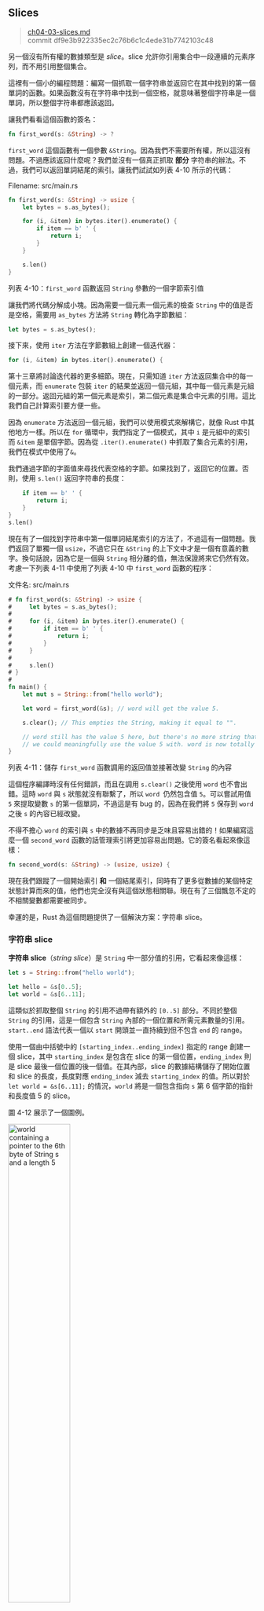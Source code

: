 ## Slices

> [ch04-03-slices.md](https://github.com/rust-lang/book/blob/master/second-edition/src/ch04-03-slices.md)
> <br>
> commit df9e3b922335ec2c76b6c1c4ede31b7742103c48

另一個沒有所有權的數據類型是 *slice*。slice 允許你引用集合中一段連續的元素序列，而不用引用整個集合。

這裡有一個小的編程問題：編寫一個抓取一個字符串並返回它在其中找到的第一個單詞的函數。如果函數沒有在字符串中找到一個空格，就意味著整個字符串是一個單詞，所以整個字符串都應該返回。

讓我們看看這個函數的簽名：

```rust
fn first_word(s: &String) -> ?
```

`first_word` 這個函數有一個參數 `&String`。因為我們不需要所有權，所以這沒有問題。不過應該返回什麼呢？我們並沒有一個真正抓取 **部分** 字符串的辦法。不過，我們可以返回單詞結尾的索引。讓我們試試如列表 4-10 所示的代碼：

<span class="filename">Filename: src/main.rs</span>

```rust
fn first_word(s: &String) -> usize {
    let bytes = s.as_bytes();

    for (i, &item) in bytes.iter().enumerate() {
        if item == b' ' {
            return i;
        }
    }

    s.len()
}
```

<span class="caption">列表 4-10：`first_word` 函數返回 `String` 參數的一個字節索引值</span>

讓我們將代碼分解成小塊。因為需要一個元素一個元素的檢查 `String` 中的值是否是空格，需要用 `as_bytes` 方法將 `String` 轉化為字節數組：

```rust
let bytes = s.as_bytes();
```

接下來，使用 `iter` 方法在字節數組上創建一個迭代器：

```rust
for (i, &item) in bytes.iter().enumerate() {
```

第十三章將討論迭代器的更多細節。現在，只需知道 `iter` 方法返回集合中的每一個元素，而 `enumerate` 包裝 `iter` 的結果並返回一個元組，其中每一個元素是元組的一部分。返回元組的第一個元素是索引，第二個元素是集合中元素的引用。這比我們自己計算索引要方便一些。

因為 `enumerate` 方法返回一個元組，我們可以使用模式來解構它，就像 Rust 中其他地方一樣。所以在 `for` 循環中，我們指定了一個模式，其中 `i` 是元組中的索引而 `&item` 是單個字節。因為從 `.iter().enumerate()` 中抓取了集合元素的引用，我們在模式中使用了`&`。

我們通過字節的字面值來尋找代表空格的字節。如果找到了，返回它的位置。否則，使用 `s.len()` 返回字符串的長度：

```rust
    if item == b' ' {
        return i;
    }
}
s.len()
```

現在有了一個找到字符串中第一個單詞結尾索引的方法了，不過這有一個問題。我們返回了單獨一個 `usize`，不過它只在 `&String` 的上下文中才是一個有意義的數字。換句話說，因為它是一個與 `String` 相分離的值，無法保證將來它仍然有效。考慮一下列表 4-11 中使用了列表 4-10 中 `first_word` 函數的程序：

<span class="filename">文件名: src/main.rs</span>

```rust
# fn first_word(s: &String) -> usize {
#     let bytes = s.as_bytes();
#
#     for (i, &item) in bytes.iter().enumerate() {
#         if item == b' ' {
#             return i;
#         }
#     }
#
#     s.len()
# }
#
fn main() {
    let mut s = String::from("hello world");

    let word = first_word(&s); // word will get the value 5.

    s.clear(); // This empties the String, making it equal to "".

    // word still has the value 5 here, but there's no more string that
    // we could meaningfully use the value 5 with. word is now totally invalid!
}
```

<span class="caption">列表 4-11：儲存 `first_word` 函數調用的返回值並接著改變 `String` 的內容</span>

這個程序編譯時沒有任何錯誤，而且在調用 `s.clear()` 之後使用 `word` 也不會出錯。這時 `word` 與 `s` 狀態就沒有聯繫了，所以 `word `仍然包含值 `5`。可以嘗試用值 `5` 來提取變數 `s` 的第一個單詞，不過這是有 bug 的，因為在我們將 `5` 保存到 `word` 之後 `s` 的內容已經改變。

不得不擔心 `word` 的索引與 `s` 中的數據不再同步是乏味且容易出錯的！如果編寫這麼一個 `second_word` 函數的話管理索引將更加容易出問題。它的簽名看起來像這樣：

```rust
fn second_word(s: &String) -> (usize, usize) {
```

現在我們跟蹤了一個開始索引 **和** 一個結尾索引，同時有了更多從數據的某個特定狀態計算而來的值，他們也完全沒有與這個狀態相關聯。現在有了三個飄忽不定的不相關變數都需要被同步。

幸運的是，Rust 為這個問題提供了一個解決方案：字符串 slice。

### 字符串 slice

**字符串 slice**（*string slice*）是 `String` 中一部分值的引用，它看起來像這樣：

```rust
let s = String::from("hello world");

let hello = &s[0..5];
let world = &s[6..11];
```

這類似於抓取整個 `String` 的引用不過帶有額外的 `[0..5]` 部分。不同於整個 `String` 的引用，這是一個包含 `String` 內部的一個位置和所需元素數量的引用。`start..end` 語法代表一個以 `start` 開頭並一直持續到但不包含 `end` 的 range。

使用一個由中括號中的 `[starting_index..ending_index]` 指定的 range 創建一個 slice，其中 `starting_index` 是包含在 slice 的第一個位置，`ending_index` 則是 slice 最後一個位置的後一個值。在其內部，slice 的數據結構儲存了開始位置和 slice 的長度，長度對應 `ending_index` 減去 `starting_index` 的值。所以對於 `let world = &s[6..11];` 的情況，`world` 將是一個包含指向 `s` 第 6 個字節的指針和長度值 5 的 slice。

圖 4-12 展示了一個圖例。

<img alt="world containing a pointer to the 6th byte of String s and a length 5" src="img/trpl04-06.svg" class="center" style="width: 50%;" />

<span class="caption">圖 4-12：引用了部分 `String` 的字符串 slice</span>

對於 Rust 的 `..` range 語法，如果想要從第一個索引（0）開始，可以不寫兩個點號之前的值。換句話說，如下兩個語句是相同的：

```rust
let s = String::from("hello");

let slice = &s[0..2];
let slice = &s[..2];
```

由此類推，如果 slice 包含 `String` 的最後一個字節，也可以捨棄尾部的數字。這意味著如下也是相同的：

```rust
let s = String::from("hello");

let len = s.len();

let slice = &s[3..len];
let slice = &s[3..];
```

也可以同時捨棄這兩個值來抓取一個整個字符串的 slice。所以如下亦是相同的：

```rust
let s = String::from("hello");

let len = s.len();

let slice = &s[0..len];
let slice = &s[..];
```

在記住所有這些知識後，讓我們重寫 `first_word` 來返回一個 slice。「字符串 slice」 的類型簽名寫作 `&str`：

<span class="filename">文件名: src/main.rs</span>

```rust
fn first_word(s: &String) -> &str {
    let bytes = s.as_bytes();

    for (i, &item) in bytes.iter().enumerate() {
        if item == b' ' {
            return &s[0..i];
        }
    }

    &s[..]
}
```

我們使用跟列表 4-10 相同的方式抓取單詞結尾的索引，通過尋找第一個出現的空格。當我們找到一個空格，我們返回一個索引，它使用字符串的開始和空格的索引來作為開始和結束的索引。

現在當調用 `first_word` 時，會返回一個單獨的與底層數據相聯繫的值。這個值由一個 slice 開始位置的引用和 slice 中元素的數量組成。

`second_word`函數也可以改為返回一個 slice：

```rust
fn second_word(s: &String) -> &str {
```

現在我們有了一個不易混雜的直觀的 API 了，因為編譯器會確保指向 `String` 的引用保持有效。還記得列表 4-11 程序中，那個當我們抓取第一個單詞結尾的索引不過接著就清除了字符串所以索引就無效了的 bug 嗎？那些代碼邏輯上是不正確的，不過卻沒有表現出任何直接的錯誤。問題會在之後嘗試對空字符串使用第一個單詞的索引時出現。slice 就不可能出現這種 bug 並讓我們更早的知道出問題了。使用 slice 版本的 `first_word` 會拋出一個編譯時錯誤：

<span class="filename">Filename: src/main.rs</span>

```rust
fn main() {
    let mut s = String::from("hello world");

    let word = first_word(&s);

    s.clear(); // Error!
}
```

這裡是編譯錯誤：

```text
17:6 error: cannot borrow `s` as mutable because it is also borrowed as
            immutable [E0502]
    s.clear(); // Error!
    ^
15:29 note: previous borrow of `s` occurs here; the immutable borrow prevents
            subsequent moves or mutable borrows of `s` until the borrow ends
    let word = first_word(&s);
                           ^
18:2 note: previous borrow ends here
fn main() {

}
^
```

回憶一下借用規則，當擁有某值的不可變引用時，就不能再抓取一個可變引用。因為 `clear` 需要清空 `String`，它嘗試抓取一個可變引用，它失敗了。Rust 不僅使得我們的 API 簡單易用，也在編譯時就消除了一整類的錯誤！

#### 字符串字面值就是 slice

還記得我們講到過字符串字面值被儲存在二進制文件中嗎。現在知道 slice 了，我們就可以正確的理解字符串字面值了：

```rust
let s = "Hello, world!";
```

這裡 `s` 的類型是 `&str`：它是一個指向二進制程序特定位置的 slice。這也就是為什麼字符串字面值是不可變的；`&str` 是一個不可變引用。

#### 字符串 slice 作為參數

在知道了能夠抓取字面值和 `String` 的 slice 後引起了另一個對 `first_word` 的改進，這是它的簽名：

```rust
fn first_word(s: &String) -> &str {
```

相反一個更有經驗的 Rustacean 會寫下如下這一行，因為它使得可以對 `String` 和 `&str` 使用相同的函數：

```rust
fn first_word(s: &str) -> &str {
```

如果有一個字符串 slice，可以直接傳遞它。如果有一個 `String`，則可以傳遞整個 `String` 的 slice。定義一個抓取字符串 slice 而不是字符串引用的函數使得我們的 API 更加通用並且不會丟失任何功能：

<span class="filename">Filename: src/main.rs</span>

```rust
# fn first_word(s: &str) -> &str {
#     let bytes = s.as_bytes();
#
#     for (i, &item) in bytes.iter().enumerate() {
#         if item == b' ' {
#             return &s[0..i];
#         }
#     }
#
#     &s[..]
# }
fn main() {
    let my_string = String::from("hello world");

    // first_word works on slices of `String`s
    let word = first_word(&my_string[..]);

    let my_string_literal = "hello world";

    // first_word works on slices of string literals
    let word = first_word(&my_string_literal[..]);

    // since string literals *are* string slices already,
    // this works too, without the slice syntax!
    let word = first_word(my_string_literal);
}
```

### 其他 slice

字符串 slice，正如你想像的那樣，是針對字符串的。不過也有更通用的 slice 類型。考慮一下這個數組：

```rust
let a = [1, 2, 3, 4, 5];
```

就跟我們想要抓取字符串的一部分那樣，我們也會想要引用數組的一部分，而我們可以這樣做：

```rust
let a = [1, 2, 3, 4, 5];

let slice = &a[1..3];
```

這個 slice 的類型是 `&[i32]`。它跟以跟字符串 slice 一樣的方式工作，通過儲存第一個元素的引用和一個長度。你可以對其他所有類型的集合使用這類 slice。第八章講到 vector 時會詳細討論這些集合。

## 總結

所有權、借用和 slice 這些概念是 Rust 何以在編譯時保障內存安全的關鍵所在。Rust 像其他系統編程語言那樣給予你對內存使用的控制，但擁有數據所有者在離開作用域後自動清除其數據的功能意味著你無須額外編寫和調試相關的控制代碼。

所有權系統影響了 Rust 中其他很多部分如何工作，所以我們還會繼續講到這些概念，這將貫穿本書的餘下內容。讓我們開始下一個章節，來看看如何將多份數據組合進一個 `struct` 中。